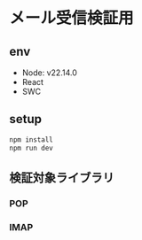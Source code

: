# メール受信検証用

## env

- Node: v22.14.0
- React
- SWC

## setup

```bash
npm install
npm run dev
```

## 検証対象ライブラリ

### POP

### IMAP
